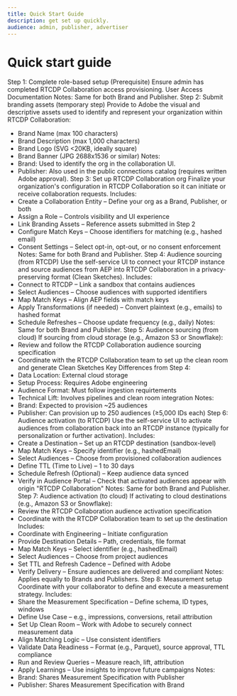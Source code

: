 ```yaml
---
title: Quick Start Guide
description: get set up quickly.
audience: admin, publisher, advertiser
---
```

# Quick start guide

Step 1: Complete role-based setup
(Prerequisite) Ensure admin has completed RTCDP Collaboration access provisioning.
User Access Documentation
Notes:
Same for both Brand and Publisher.
Step 2: Submit branding assets (temporary step)
Provide to Adobe the visual and descriptive assets used to identify and represent your organization within RTCDP Collaboration:
*    Brand Name (max 100 characters)
*    Brand Description (max 1,000 characters)
*    Brand Logo (SVG <20KB, ideally square)
*    Brand Banner (JPG 2688x1536 or similar)
Notes:
*    Brand: Used to identify the org in the collaboration UI.
*    Publisher: Also used in the public connections catalog (requires written Adobe approval).
Step 3: Set up RTCDP Collaboration org
Finalize your organization's configuration in RTCDP Collaboration so it can initiate or receive collaboration requests.
Includes:
*    Create a Collaboration Entity – Define your org as a Brand, Publisher, or both
*    Assign a Role – Controls visibility and UI experience
*    Link Branding Assets – Reference assets submitted in Step 2
*    Configure Match Keys – Choose identifiers for matching (e.g., hashed email)
*    Consent Settings – Select opt-in, opt-out, or no consent enforcement
Notes:
Same for both Brand and Publisher.
Step 4: Audience sourcing (from RTCDP)
Use the self-service UI to connect your RTCDP instance and source audiences from AEP into RTCDP Collaboration in a privacy-preserving format (Clean Sketches).
Includes:
*    Connect to RTCDP – Link a sandbox that contains audiences
*    Select Audiences – Choose audiences with supported identifiers
*    Map Match Keys – Align AEP fields with match keys
*    Apply Transformations (if needed) – Convert plaintext (e.g., emails) to hashed format
*    Schedule Refreshes – Choose update frequency (e.g., daily)
Notes:
Same for both Brand and Publisher.
Step 5: Audience sourcing (from cloud)
If sourcing from cloud storage (e.g., Amazon S3 or Snowflake):
*    Review and follow the RTCDP Collaboration audience sourcing specification
*    Coordinate with the RTCDP Collaboration team to set up the clean room and generate Clean Sketches
Key Differences from Step 4:
*    Data Location: External cloud storage
*    Setup Process: Requires Adobe engineering
*    Audience Format: Must follow ingestion requirtements
*    Technical Lift: Involves pipelines and clean room integration
Notes:
*    Brand: Expected to provision ~25 audiences
*    Publisher: Can provision up to 250 audiences (≥5,000 IDs each)
Step 6: Audience activation (to RTCDP)
Use the self-service UI to activate audiences from collaboration back into an RTCDP instance (typically for personalization or further activation).
Includes:
*    Create a Destination – Set up an RTCDP destination (sandbox-level)
*    Map Match Keys – Specify identifier (e.g., hashedEmail)
*    Select Audiences – Choose from provisioned collaboration audiences
*    Define TTL (Time to Live) – 1 to 30 days
*    Schedule Refresh (Optional) – Keep audience data synced
*    Verify in Audience Portal – Check that activated audiences appear with origin "RTCDP Collaboration"
Notes:
Same for both Brand and Publisher.
Step 7: Audience activation (to cloud)
If activating to cloud destinations (e.g., Amazon S3 or Snowflake):
*    Review the RTCDP Collaboration audience activation specification
*    Coordinate with the RTCDP Collaboration team to set up the destination
Includes:
*    Coordinate with Engineering – Initiate configuration
*    Provide Destination Details – Path, credentials, file format
*    Map Match Keys – Select identifier (e.g., hashedEmail)
*    Select Audiences – Choose from project audiences
*    Set TTL and Refresh Cadence – Defined with Adobe
*    Verify Delivery – Ensure audiences are delivered and compliant
Notes:
Applies equally to Brands and Publishers.
Step 8: Measurement setup
Coordinate with your collaborator to define and execute a measurement strategy.
Includes:
*    Share the Measurement Specification – Define schema, ID types, windows
*    Define Use Case – e.g., impressions, conversions, retail attribution
*    Set Up Clean Room – Work with Adobe to securely connect measurement data
*    Align Matching Logic – Use consistent identifiers
*    Validate Data Readiness – Format (e.g., Parquet), source approval, TTL compliance
*    Run and Review Queries – Measure reach, lift, attribution
*    Apply Learnings – Use insights to improve future campaigns
Notes:
*    Brand: Shares Measurement Specification with Publisher
*    Publisher: Shares Measurement Specification with Brand
